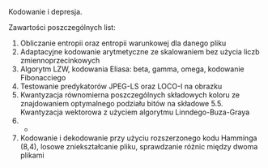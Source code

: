 Kodowanie i depresja.

Zawartości poszczególnych list:

1. Obliczanie entropii oraz entropii warunkowej dla danego pliku
2. Adaptacyjne kodowanie arytmetyczne ze skalowaniem bez użycia liczb zmiennoprzecinkowych
3. Algorytm LZW, kodowania Eliasa: beta, gamma, omega, kodowanie Fibonacciego
4. Testowanie predykatorów JPEG-LS oraz LOCO-I na obrazku
5. Kwantyzacja równomierna poszczególnych składowych koloru ze znajdowaniem optymalnego podziału bitów na składowe
5.5. Kwantyzacja wektorowa z użyciem algorytmu Linndego-Buza-Graya
6. -
7. Kodowanie i dekodowanie przy użyciu rozszerzonego kodu Hamminga (8,4), losowe zniekształcanie pliku, sprawdzanie różnic między dwoma plikami